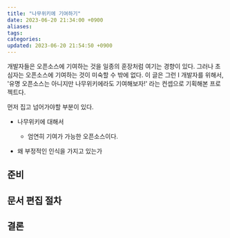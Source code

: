 ```yaml
---
title: "나무위키에 기여하기"
date: 2023-06-20 21:34:00 +0900
aliases: 
tags: 
categories: 
updated: 2023-06-20 21:54:50 +0900
---
```


개발자들은 오픈소스에 기여하는 것을 일종의 훈장처럼 여기는 경향이 있다. 그러나 초심자는 오픈소스에 기여하는 것이 미숙할 수 밖에 없다. 이 글은 그런 I 개발자를 위해서, '유명 오픈소스는 아니지만 나무위키에라도 기여해보자!' 라는 컨셉으로 기획해본 프로젝트다.

먼저 집고 넘어가야할 부분이 있다.

- 나무위키에 대해서
    - 엄연히 기여가 가능한 오픈소스이다.

- 왜 부정적인 인식을 가지고 있는가

## 준비

## 문서 편집 절차

## 결론
